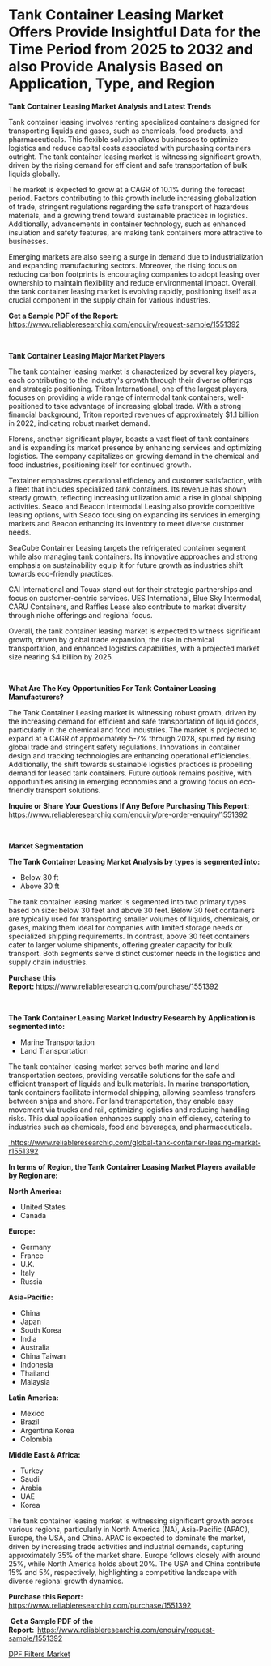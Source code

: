 <p><h1>Tank Container Leasing Market Offers Provide Insightful Data for the Time Period from 2025 to 2032 and also Provide Analysis Based on Application, Type, and Region</h1></p><p><strong>Tank Container Leasing Market Analysis and Latest Trends</strong></p>
<p><p>Tank container leasing involves renting specialized containers designed for transporting liquids and gases, such as chemicals, food products, and pharmaceuticals. This flexible solution allows businesses to optimize logistics and reduce capital costs associated with purchasing containers outright. The tank container leasing market is witnessing significant growth, driven by the rising demand for efficient and safe transportation of bulk liquids globally.</p><p>The market is expected to grow at a CAGR of 10.1% during the forecast period. Factors contributing to this growth include increasing globalization of trade, stringent regulations regarding the safe transport of hazardous materials, and a growing trend toward sustainable practices in logistics. Additionally, advancements in container technology, such as enhanced insulation and safety features, are making tank containers more attractive to businesses.</p><p>Emerging markets are also seeing a surge in demand due to industrialization and expanding manufacturing sectors. Moreover, the rising focus on reducing carbon footprints is encouraging companies to adopt leasing over ownership to maintain flexibility and reduce environmental impact. Overall, the tank container leasing market is evolving rapidly, positioning itself as a crucial component in the supply chain for various industries.</p></p>
<p><strong>Get a Sample PDF of the Report:&nbsp;</strong> <a href="https://www.reliableresearchiq.com/enquiry/request-sample/1551392?utm_campaign=3279&utm_medium=2&utm_source=Github&utm_content=ia&utm_term=08042025&utm_id=tank-container-leasing">https://www.reliableresearchiq.com/enquiry/request-sample/1551392</a></p>
<p>&nbsp;</p>
<p><strong>Tank Container Leasing Major Market Players</strong></p>
<p><p>The tank container leasing market is characterized by several key players, each contributing to the industry's growth through their diverse offerings and strategic positioning. Triton International, one of the largest players, focuses on providing a wide range of intermodal tank containers, well-positioned to take advantage of increasing global trade. With a strong financial background, Triton reported revenues of approximately $1.1 billion in 2022, indicating robust market demand.</p><p>Florens, another significant player, boasts a vast fleet of tank containers and is expanding its market presence by enhancing services and optimizing logistics. The company capitalizes on growing demand in the chemical and food industries, positioning itself for continued growth.</p><p>Textainer emphasizes operational efficiency and customer satisfaction, with a fleet that includes specialized tank containers. Its revenue has shown steady growth, reflecting increasing utilization amid a rise in global shipping activities. Seaco and Beacon Intermodal Leasing also provide competitive leasing options, with Seaco focusing on expanding its services in emerging markets and Beacon enhancing its inventory to meet diverse customer needs.</p><p>SeaCube Container Leasing targets the refrigerated container segment while also managing tank containers. Its innovative approaches and strong emphasis on sustainability equip it for future growth as industries shift towards eco-friendly practices.</p><p>CAI International and Touax stand out for their strategic partnerships and focus on customer-centric services. UES International, Blue Sky Intermodal, CARU Containers, and Raffles Lease also contribute to market diversity through niche offerings and regional focus.</p><p>Overall, the tank container leasing market is expected to witness significant growth, driven by global trade expansion, the rise in chemical transportation, and enhanced logistics capabilities, with a projected market size nearing $4 billion by 2025.</p></p>
<p>&nbsp;</p>
<p><strong>What Are The Key Opportunities For Tank Container Leasing Manufacturers?</strong></p>
<p><p>The Tank Container Leasing market is witnessing robust growth, driven by the increasing demand for efficient and safe transportation of liquid goods, particularly in the chemical and food industries. The market is projected to expand at a CAGR of approximately 5-7% through 2028, spurred by rising global trade and stringent safety regulations. Innovations in container design and tracking technologies are enhancing operational efficiencies. Additionally, the shift towards sustainable logistics practices is propelling demand for leased tank containers. Future outlook remains positive, with opportunities arising in emerging economies and a growing focus on eco-friendly transport solutions.</p></p>
<p><strong>Inquire or Share Your Questions If Any Before Purchasing This Report:</strong> <a href="https://www.reliableresearchiq.com/enquiry/pre-order-enquiry/1551392?utm_campaign=3279&utm_medium=2&utm_source=Github&utm_content=ia&utm_term=08042025&utm_id=tank-container-leasing">https://www.reliableresearchiq.com/enquiry/pre-order-enquiry/1551392</a></p>
<p>&nbsp;</p>
<p><strong>Market Segmentation</strong></p>
<p><strong>The Tank Container Leasing Market Analysis by types is segmented into:</strong></p>
<p><ul><li>Below 30 ft</li><li>Above 30 ft</li></ul></p>
<p><p>The tank container leasing market is segmented into two primary types based on size: below 30 feet and above 30 feet. Below 30 feet containers are typically used for transporting smaller volumes of liquids, chemicals, or gases, making them ideal for companies with limited storage needs or specialized shipping requirements. In contrast, above 30 feet containers cater to larger volume shipments, offering greater capacity for bulk transport. Both segments serve distinct customer needs in the logistics and supply chain industries.</p></p>
<p><strong>Purchase this Report:&nbsp;</strong><a href="https://www.reliableresearchiq.com/purchase/1551392?utm_campaign=3279&utm_medium=2&utm_source=Github&utm_content=ia&utm_term=08042025&utm_id=tank-container-leasing">https://www.reliableresearchiq.com/purchase/1551392</a></p>
<p>&nbsp;</p>
<p><strong>The Tank Container Leasing Market Industry Research by Application is segmented into:</strong></p>
<p><ul><li>Marine Transportation</li><li>Land Transportation</li></ul></p>
<p><p>The tank container leasing market serves both marine and land transportation sectors, providing versatile solutions for the safe and efficient transport of liquids and bulk materials. In marine transportation, tank containers facilitate intermodal shipping, allowing seamless transfers between ships and shore. For land transportation, they enable easy movement via trucks and rail, optimizing logistics and reducing handling risks. This dual application enhances supply chain efficiency, catering to industries such as chemicals, food and beverages, and pharmaceuticals.</p></p>
<p><a href="https://www.reliableresearchiq.com/global-tank-container-leasing-market-r1551392?utm_campaign=3279&utm_medium=2&utm_source=Github&utm_content=ia&utm_term=08042025&utm_id=tank-container-leasing">&nbsp;https://www.reliableresearchiq.com/global-tank-container-leasing-market-r1551392</a></p>
<p><strong>In terms of Region, the Tank Container Leasing Market Players available by Region are:</strong></p>
<p>
    <p> <strong> North America: </strong>
        <ul>
            <li>United States</li>
            <li>Canada</li>
        </ul>
        </p> 
    <p> <strong> Europe: </strong>
        <ul>
            <li>Germany</li>
            <li>France</li>
            <li>U.K.</li>
            <li>Italy</li>
            <li>Russia</li>
        </ul>
        </p> 
    <p> <strong> Asia-Pacific: </strong>
        <ul>
            <li>China</li>
            <li>Japan</li>
            <li>South Korea</li>
            <li>India</li>
            <li>Australia</li>
            <li>China Taiwan</li>
            <li>Indonesia</li>
            <li>Thailand</li>
            <li>Malaysia</li>
        </ul>
        </p> 
    <p> <strong> Latin America: </strong>
        <ul>
            <li>Mexico</li>
            <li>Brazil</li>
            <li>Argentina Korea</li>
            <li>Colombia</li>
        </ul>
        </p> 
    <p> <strong> Middle East & Africa: </strong>
        <ul>
            <li>Turkey</li>
            <li>Saudi</li>
            <li>Arabia</li>
            <li>UAE</li>
            <li>Korea</li>
        </ul>
    </p>
    </p>
<p><p>The tank container leasing market is witnessing significant growth across various regions, particularly in North America (NA), Asia-Pacific (APAC), Europe, the USA, and China. APAC is expected to dominate the market, driven by increasing trade activities and industrial demands, capturing approximately 35% of the market share. Europe follows closely with around 25%, while North America holds about 20%. The USA and China contribute 15% and 5%, respectively, highlighting a competitive landscape with diverse regional growth dynamics.</p></p>
<p><strong>Purchase this Report: </strong><a href="https://www.reliableresearchiq.com/purchase/1551392?utm_campaign=3279&utm_medium=2&utm_source=Github&utm_content=ia&utm_term=08042025&utm_id=tank-container-leasing">https://www.reliableresearchiq.com/purchase/1551392</a></p>
<p>&nbsp;<strong>Get a Sample PDF of the Report:&nbsp;&nbsp;</strong><a href="https://www.reliableresearchiq.com/enquiry/request-sample/1551392?utm_campaign=3279&utm_medium=2&utm_source=Github&utm_content=ia&utm_term=08042025&utm_id=tank-container-leasing">https://www.reliableresearchiq.com/enquiry/request-sample/1551392</a></p>
<p><strong></strong></p>
<p><p><a href="https://github.com/lestymbango/Market-Research-Report-List-1/blob/main/dpf-filters-market.md?utm_campaign=3279&utm_medium=2&utm_source=Github&utm_content=ia&utm_term=08042025&utm_id=tank-container-leasing">DPF Filters Market</a></p></p>